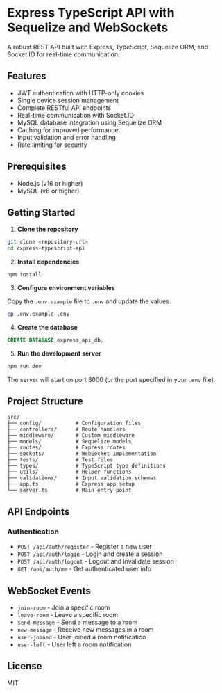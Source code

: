 # Express TypeScript API with Sequelize and WebSockets

A robust REST API built with Express, TypeScript, Sequelize ORM, and Socket.IO for real-time communication.

## Features

- JWT authentication with HTTP-only cookies
- Single device session management
- Complete RESTful API endpoints
- Real-time communication with Socket.IO
- MySQL database integration using Sequelize ORM
- Caching for improved performance
- Input validation and error handling
- Rate limiting for security

## Prerequisites

- Node.js (v16 or higher)
- MySQL (v8 or higher)

## Getting Started

1. **Clone the repository**

```bash
git clone <repository-url>
cd express-typescript-api
```

2. **Install dependencies**

```bash
npm install
```

3. **Configure environment variables**

Copy the `.env.example` file to `.env` and update the values:

```bash
cp .env.example .env
```

4. **Create the database**

```sql
CREATE DATABASE express_api_db;
```

5. **Run the development server**

```bash
npm run dev
```

The server will start on port 3000 (or the port specified in your `.env` file).

## Project Structure

```
src/
├── config/           # Configuration files
├── controllers/      # Route handlers
├── middleware/       # Custom middleware
├── models/           # Sequelize models
├── routes/           # Express routes
├── sockets/          # WebSocket implementation
├── tests/            # Test files
├── types/            # TypeScript type definitions
├── utils/            # Helper functions
├── validations/      # Input validation schemas
├── app.ts            # Express app setup
└── server.ts         # Main entry point
```

## API Endpoints

### Authentication

- `POST /api/auth/register` - Register a new user
- `POST /api/auth/login` - Login and create a session
- `POST /api/auth/logout` - Logout and invalidate session
- `GET /api/auth/me` - Get authenticated user info

## WebSocket Events

- `join-room` - Join a specific room
- `leave-room` - Leave a specific room
- `send-message` - Send a message to a room
- `new-message` - Receive new messages in a room
- `user-joined` - User joined a room notification
- `user-left` - User left a room notification

## License

MIT